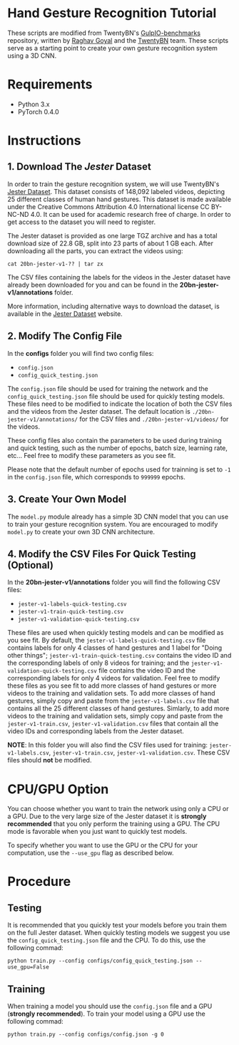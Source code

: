 # Hand Gesture Recognition Tutorial

These scripts are modified from TwentyBN's [GulpIO-benchmarks](https://github.com/TwentyBN/GulpIO-benchmarks) repository, written by [Raghav Goyal](https://github.com/raghavgoyal14) and the [TwentyBN](https://20bn.com/) team. These scripts serve as a starting point to create your own gesture recognition system using a 3D CNN. 

# Requirements

- Python 3.x
- PyTorch 0.4.0

# Instructions

## 1. Download The *Jester* Dataset

In order to train the gesture recognition system, we will use TwentyBN's [Jester Dataset](https://www.twentybn.com/datasets/jester). This dataset consists of 148,092 labeled videos, depicting 25 different classes of human hand gestures. This dataset is made available under the Creative Commons Attribution 4.0 International license CC BY-NC-ND 4.0. It can be used for academic research free of charge. In order to get access to the dataset you will need to register.

The Jester dataset is provided as one large TGZ archive and has a total download size of 22.8 GB, split into 23 parts of about 1 GB each. After downloading all the parts, you can extract the videos using:

`cat 20bn-jester-v1-?? | tar zx`

The CSV files containing the labels for the videos in the Jester dataset have already been downloaded for you and can be found in the **20bn-jester-v1/annotations** folder.

More information, including alternative ways to download the dataset, is available in the [Jester Dataset](https://www.twentybn.com/datasets/jester) website. 

## 2. Modify The Config File

In the **configs** folder you will find two config files:

* `config.json`
* `config_quick_testing.json`

The `config.json` file should be used for training the network and the `config_quick_testing.json` file should be used for quickly testing models. These files need to be modified to indicate the location of both the CSV files and the videos from the Jester dataset. The default location is `./20bn-jester-v1/annotations/` for the CSV files and `./20bn-jester-v1/videos/` for the videos. 

These config files also contain the parameters to be used during training and quick testing, such as the number of epochs, batch size, learning rate, etc... Feel free to modify these parameters as you see fit.

Please note that the default number of epochs used for trainning is set to `-1` in the `config.json` file, which corresponds to `999999` epochs. 

## 3. Create Your Own Model

The `model.py` module already has a simple 3D CNN model that you can use to train your gesture recognition system. You are encouraged to modify `model.py` to create your own 3D CNN architecture.

## 4. Modify the CSV Files For Quick Testing (Optional)

In the **20bn-jester-v1/annotations** folder you will find the following CSV files:

* `jester-v1-labels-quick-testing.csv`
* `jester-v1-train-quick-testing.csv`
* `jester-v1-validation-quick-testing.csv`

These files are used when quickly testing models and can be modified as you see fit. By default, the `jester-v1-labels-quick-testing.csv` file contains labels for only 4 classes of hand gestures and 1 label for "Doing other things"; `jester-v1-train-quick-testing.csv` contains the video ID and the corresponding labels of only 8 videos for training; and the `jester-v1-validation-quick-testing.csv` file contains the video ID and the corresponding labels for only 4 videos for validation. Feel free to modify these files as you see fit to add more classes of hand gestures or more videos to the training and validation sets. To add more classes of hand gestures, simply copy and paste from the `jester-v1-labels.csv` file that contains all the 25 different classes of hand gestures. Simlarly, to add more videos to the training and validation sets, simply copy and paste from the `jester-v1-train.csv`, `jester-v1-validation.csv` files that contain all the video IDs and corresponding labels from the Jester dataset.

**NOTE**: In this folder you will also find the CSV files used for training: `jester-v1-labels.csv`, `jester-v1-train.csv`, `jester-v1-validation.csv`. These CSV files should **not** be modified.


# CPU/GPU Option

You can choose whether you want to train the network using only a CPU or a GPU. Due to the very large size of the Jester dataset it is **strongly recommended** that you only perform the training using a GPU. The CPU mode is favorable when you just want to quickly test models.

To specify whether you want to use the GPU or the CPU for your computation, use the `--use_gpu` flag as described below.

# Procedure

## Testing

It is recommended that you quickly test your models before you train them on the full Jester dataset. When quickly testing models we suggest you use the `config_quick_testing.json` file and the CPU. To do this, use the following commad:
 
`python train.py --config configs/config_quick_testing.json --use_gpu=False`

## Training

When training a model you should use the `config.json` file and a GPU (**strongly recommended**). To train your model using a GPU use the following commad:

`python train.py --config configs/config.json -g 0`
